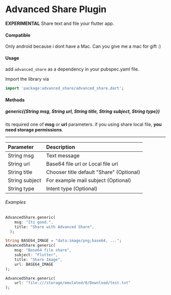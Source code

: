 # Advanced Share Plugin
**EXPERIMENTAL**
Share text and file your flutter app.

#### Compatible
Only android because i dont have a Mac. Can you give me a mac for gift :)

#### Usage
add `advanced_share` as a dependency in your pubspec.yaml file.

Import the library via
``` dart
import 'package:advanced_share/advanced_share.dart';
```
#### Methods
##### generic({String msg, String url, String title, String subject, String type})

its required one of **msg** or **url** parameters.
if you using share local file, **you need storage permissions**.

------------


| Parameter  | Description  |
| :------------ | :------------ |
| String msg  | Text message  |
| String url  | Base64 file url or Local file url  |
| String title  | Chooser title default "Share" (Optional)  |
| String subject  | For example mail subject (Optional)  |
| String type  | Intent type (Optional)  |

###### Examples
``` dart
AdvancedShare.generic(
    msg: "Its good.", 
    title: "Share with Advanced Share",
  );
```
``` dart
String BASE64_IMAGE = "data:image/png;base64, ...";
AdvancedShare.generic(
    msg: "Base64 file share", 
    subject: "Flutter",
    title: "Share Image",
    url: BASE64_IMAGE
);
```
``` dart
AdvancedShare.generic(
    url: "file:///storage/emulated/0/Download/test.txt"
);
```


